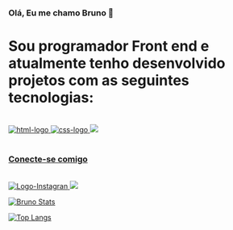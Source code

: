 ### Olá, Eu me chamo Bruno  👋
<h1> Sou programador Front end e atualmente tenho desenvolvido projetos com as seguintes tecnologias:</h1>
<br>
<div>
<a href=" https://google.com">
    <img src="https://img.icons8.com/?size=48&id=20909&format=png" alt="html-logo" />
<a href=" https://google.com">
    <img src="https://img.icons8.com/?size=48&id=21278&format=png" alt="css-logo" />
<a href=" https://google.com">
    <img src="https://img.icons8.com/?size=48&id=PXTY4q2Sq2lG&format=png" />
</div>
<br>
<h3> Conecte-se comigo </h3> 
<br>
<div>  
<a href="https://www.instagram.com/brunosilvaguimaraes/"/>
    <img src="https://img.shields.io/badge/Instagram-E4405F?style=for-the-badge&logo=instagram&logoColor=white" alt="Logo-Instagran"/> 
<a href=" https://www.linkedin.com/in/bruno-da-silva-santana/"/>
    <img src="https://img.shields.io/badge/LinkedIn-0077B5?style=for-the-badge&logo=linkedin&logoColor=white"/>
    
[![Bruno Stats](https://github-readme-stats.vercel.app/api?username=Brunogitguimaraes)](https://github.com/anuraghazra/github-readme-stats)

[![Top Langs](https://github-readme-stats.vercel.app/api/top-langs/?username=anuraghazra)](https://github.com/anuraghazra/github-readme-stats)
</div>  

